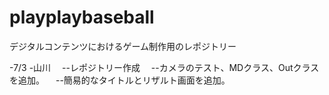 # playplaybaseball
デジタルコンテンツにおけるゲーム制作用のレポジトリー

-7/3
-山川
　--レポジトリー作成
　--カメラのテスト、MDクラス、Outクラスを追加。
　--簡易的なタイトルとリザルト画面を追加。

